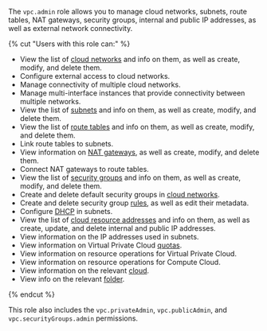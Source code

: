 The `vpc.admin` role allows you to manage cloud networks, subnets, route tables, NAT gateways, security groups, internal and public IP addresses, as well as external network connectivity.

{% cut "Users with this role can:" %}

* View the list of [cloud networks](../../vpc/concepts/network.md#network) and info on them, as well as create, modify, and delete them.
* Configure external access to cloud networks.
* Manage connectivity of multiple cloud networks.
* Manage multi-interface instances that provide connectivity between multiple networks.
* View the list of [subnets](../../vpc/concepts/network.md#subnet) and info on them, as well as create, modify, and delete them.
* View the list of [route tables](../../vpc/concepts/routing.md#rt-vpc) and info on them, as well as create, modify, and delete them.
* Link route tables to subnets.
* View information on [NAT gateways](../../vpc/concepts/gateways.md), as well as create, modify, and delete them.
* Connect NAT gateways to route tables.
* View the list of [security groups](../../vpc/concepts/security-groups.md) and info on them, as well as create, modify, and delete them.
* Create and delete default security groups in [cloud networks](../../vpc/concepts/network.md#network).
* Create and delete security group [rules](../../vpc/concepts/security-groups.md#security-groups-rules), as well as edit their metadata.
* Configure [DHCP](../../vpc/concepts/dhcp-options.md) in subnets.
* View the list of [cloud resource addresses](../../vpc/concepts/address.md) and info on them, as well as create, update, and delete internal and public IP addresses.
* View information on the IP addresses used in subnets.
* View information on Virtual Private Cloud [quotas](../../vpc/concepts/limits.md#vpc-quotas).
* View information on resource operations for Virtual Private Cloud.
* View information on resource operations for Compute Cloud.
* View information on the relevant [cloud](../../resource-manager/concepts/resources-hierarchy.md#cloud).
* View info on the relevant [folder](../../resource-manager/concepts/resources-hierarchy.md#folder).

{% endcut %}

This role also includes the `vpc.privateAdmin`, `vpc.publicAdmin`, and `vpc.securityGroups.admin` permissions.
